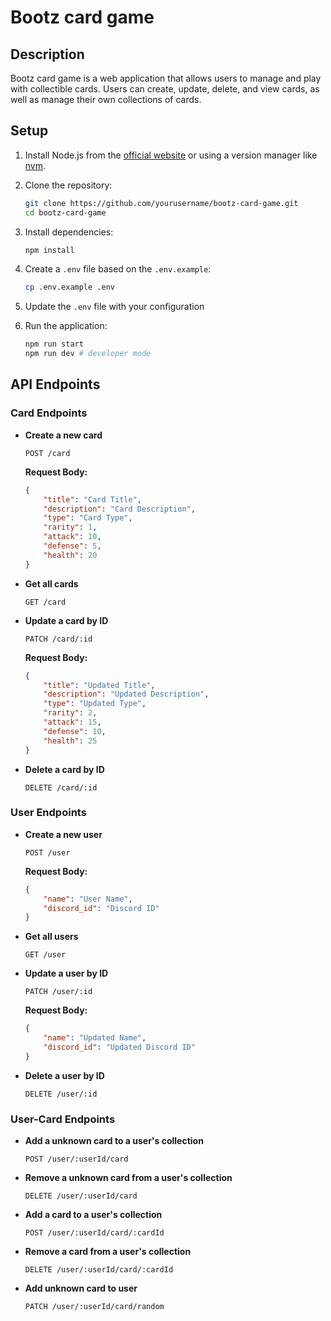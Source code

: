 # Bootz card game
## Description

Bootz card game is a web application that allows users to manage and play with collectible cards. Users can create, update, delete, and view cards, as well as manage their own collections of cards.

## Setup

1. Install Node.js from the [official website](https://nodejs.org/) or using a version manager like [nvm](https://github.com/nvm-sh/nvm).

2. Clone the repository:
    ```sh
    git clone https://github.com/yourusername/bootz-card-game.git
    cd bootz-card-game
    ```

3. Install dependencies:
    ```sh
    npm install
    ```

4. Create a `.env` file based on the `.env.example`:
    ```sh
    cp .env.example .env
    ```

5. Update the `.env` file with your configuration


6. Run the application:
    ```sh
    npm run start
    npm run dev # developer mode
    ```

## API Endpoints

### Card Endpoints

- **Create a new card**
    ```http
    POST /card
    ```
    **Request Body:**
    ```json
    {
        "title": "Card Title",
        "description": "Card Description",
        "type": "Card Type",
        "rarity": 1,
        "attack": 10,
        "defense": 5,
        "health": 20
    }
    ```

- **Get all cards**
    ```http
    GET /card
    ```

- **Update a card by ID**
    ```http
    PATCH /card/:id
    ```
    **Request Body:**
    ```json
    {
        "title": "Updated Title",
        "description": "Updated Description",
        "type": "Updated Type",
        "rarity": 2,
        "attack": 15,
        "defense": 10,
        "health": 25
    }
    ```

- **Delete a card by ID**
    ```http
    DELETE /card/:id
    ```

### User Endpoints

- **Create a new user**
    ```http
    POST /user
    ```
    **Request Body:**
    ```json
    {
        "name": "User Name",
        "discord_id": "Discord ID"
    }
    ```

- **Get all users**
    ```http
    GET /user
    ```

- **Update a user by ID**
    ```http
    PATCH /user/:id
    ```
    **Request Body:**
    ```json
    {
        "name": "Updated Name",
        "discord_id": "Updated Discord ID"
    }
    ```

- **Delete a user by ID**
    ```http
    DELETE /user/:id
    ```

### User-Card Endpoints

- **Add a unknown card to a user's collection**
    ```http
    POST /user/:userId/card
    ```

- **Remove a unknown card from a user's collection**
    ```http
    DELETE /user/:userId/card
    ```

- **Add a card to a user's collection**
    ```http
    POST /user/:userId/card/:cardId
    ```

- **Remove a card from a user's collection**
    ```http
    DELETE /user/:userId/card/:cardId
    ```

- **Add unknown card to user**
    ```http
    PATCH /user/:userId/card/random
    ```
